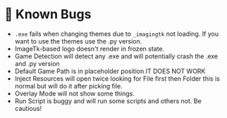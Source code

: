 # 🐞 Known Bugs

- `.exe` fails when changing themes due to `_imagingtk` not loading. If you want to use the themes use the .py version.
- ImageTk-based logo doesn't render in frozen state.
- Game Detection will detect any .exe and will potentially crash the .exe and .py version
- Default Game Path is in placeholder position IT DOES NOT WORK 
- Inject Resources will open twice looking for File first then Folder this is normal but will do it after picking file.
- Overlay Mode will not show some things.
- Run Script is buggy and will run some scripts and others not. Be cautious!